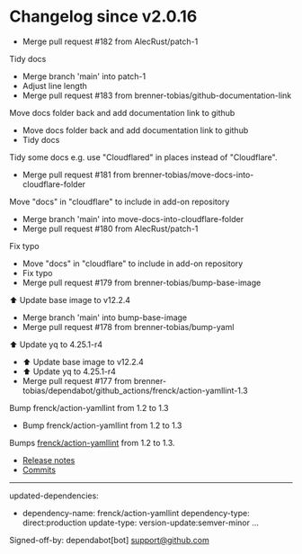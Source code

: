 # Changelog since v2.0.16
- Merge pull request #182 from AlecRust/patch-1

Tidy docs 
- Merge branch 'main' into patch-1 
- Adjust line length 
- Merge pull request #183 from brenner-tobias/github-documentation-link

Move docs folder back and add documentation link to github 
- Move docs folder back and add documentation link to github 
- Tidy docs

Tidy some docs e.g. use "Cloudflared" in places instead of "Cloudflare". 
- Merge pull request #181 from brenner-tobias/move-docs-into-cloudflare-folder

Move "docs" in "cloudflare" to include in add-on repository 
- Merge branch 'main' into move-docs-into-cloudflare-folder 
- Merge pull request #180 from AlecRust/patch-1

Fix typo 
- Move "docs" in "cloudflare" to include in add-on repository 
- Fix typo 
- Merge pull request #179 from brenner-tobias/bump-base-image

⬆️ Update base image to v12.2.4 
- Merge branch 'main' into bump-base-image 
- Merge pull request #178 from brenner-tobias/bump-yaml

⬆️ Update yq to 4.25.1-r4 
- ⬆️ Update base image to v12.2.4 
- ⬆️ Update yq to 4.25.1-r4 
- Merge pull request #177 from brenner-tobias/dependabot/github_actions/frenck/action-yamllint-1.3

Bump frenck/action-yamllint from 1.2 to 1.3 
- Bump frenck/action-yamllint from 1.2 to 1.3

Bumps [frenck/action-yamllint](https://github.com/frenck/action-yamllint) from 1.2 to 1.3.
- [Release notes](https://github.com/frenck/action-yamllint/releases)
- [Commits](https://github.com/frenck/action-yamllint/compare/v1.2...v1.3)

---
updated-dependencies:
- dependency-name: frenck/action-yamllint
  dependency-type: direct:production
  update-type: version-update:semver-minor
...

Signed-off-by: dependabot[bot] <support@github.com> 
